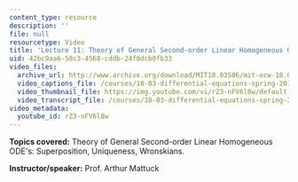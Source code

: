 ```yaml
---
content_type: resource
description: ''
file: null
resourcetype: Video
title: 'Lecture 11: Theory of General Second-order Linear Homogeneous ODEs'
uid: 42bc9aa6-58c3-4568-cddb-24f0dcb0fb33
video_files:
  archive_url: http://www.archive.org/download/MIT18.03S06/mit-ocw-18.03-lec11-05mar2003-220k.mp4
  video_captions_file: /courses/18-03-differential-equations-spring-2010/003d8bbbf4b25dd8bb194f39fe71557d_rZ3-nFV6l8w.vtt
  video_thumbnail_file: https://img.youtube.com/vi/rZ3-nFV6l8w/default.jpg
  video_transcript_file: /courses/18-03-differential-equations-spring-2010/2002c12a3d7460cb5ba26e1d9e0f2b43_rZ3-nFV6l8w.pdf
video_metadata:
  youtube_id: rZ3-nFV6l8w
---
```


**Topics covered:** Theory of General Second-order Linear Homogeneous ODE's: Superposition, Uniqueness, Wronskians.

**Instructor/speaker:** Prof. Arthur Mattuck